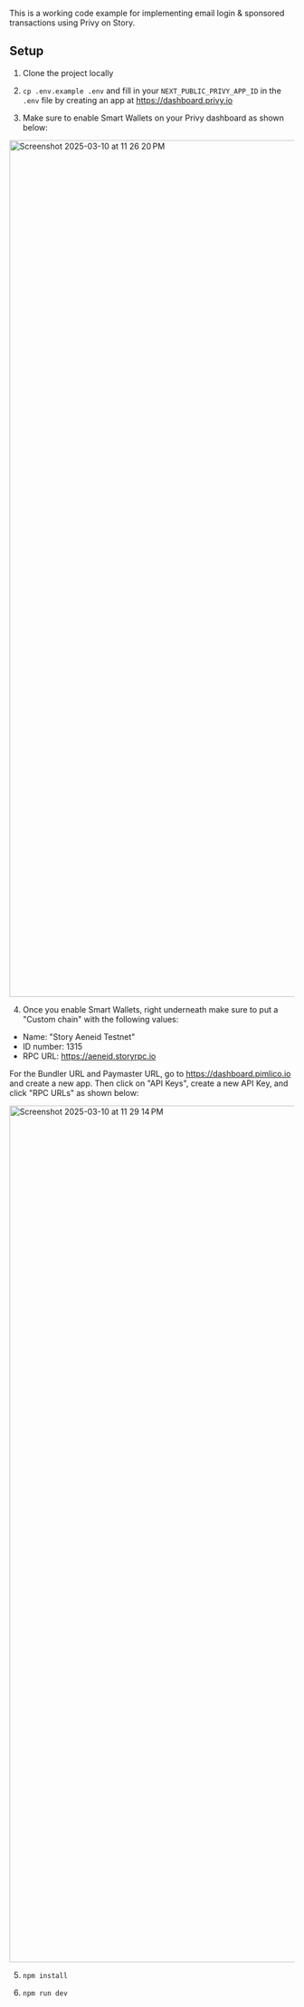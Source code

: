 This is a working code example for implementing email login & sponsored transactions using Privy on Story.

## Setup

1. Clone the project locally

2. `cp .env.example .env` and fill in your `NEXT_PUBLIC_PRIVY_APP_ID` in the `.env` file by creating an app at https://dashboard.privy.io

3. Make sure to enable Smart Wallets on your Privy dashboard as shown below:

  <img width="1512" alt="Screenshot 2025-03-10 at 11 26 20 PM" src="https://github.com/user-attachments/assets/1e12e09b-501b-4a74-97e2-efeff354a503" />

4. Once you enable Smart Wallets, right underneath make sure to put a "Custom chain" with the following values:

- Name: "Story Aeneid Testnet"
- ID number: 1315
- RPC URL: https://aeneid.storyrpc.io

For the Bundler URL and Paymaster URL, go to https://dashboard.pimlico.io and create a new app. Then click on "API Keys", create a new API Key, and click "RPC URLs" as shown below:

  <img width="1512" alt="Screenshot 2025-03-10 at 11 29 14 PM" src="https://github.com/user-attachments/assets/0e6d9e9c-dc60-44bf-9afe-b17c52ba07f2" />

5. `npm install`

6. `npm run dev`
